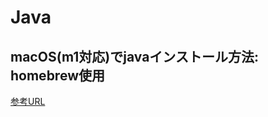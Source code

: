 # Java

## macOS(m1対応)でjavaインストール方法: homebrew使用

[参考URL](https://zenn.dev/satokazur222/articles/66568417b291d8)
